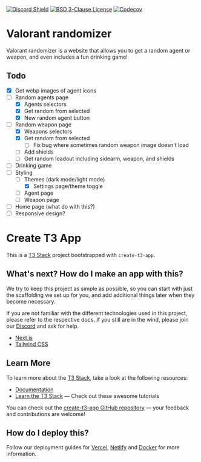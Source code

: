 [![Discord Shield](https://discordapp.com/api/guilds/452233740408717313/widget.png?style=shield)](https://discord.gg/KTgshSbEUU)
[![BSD 3-Clause License](https://img.shields.io/badge/license-BSD%203--Clause-blue.svg)](https://opensource.org/license/bsd-3-clause)
[![Codecov](https://img.shields.io/codecov/c/github/Ixirsii/valorant-randomizer?logo=codecov&style=flat)](https://codecov.io/gh/Ixirsii/valorant-randomizer)

# Valorant randomizer

Valorant randomizer is a website that allows you to get a random agent or
weapon, and even includes a fun drinking game!

## Todo

- [x] Get webp images of agent icons
- [ ] Random agents page
  - [x] Agents selectors
  - [x] Get random from selected
  - [x] New random agent button
- [ ] Random weapon page
  - [x] Weapons selectors
  - [x] Get random from selected
    - [ ] Fix bug where sometimes random weapon image doesn't load
  - [ ] Add shields
  - [ ] Get random loadout including sidearm, weapon, and shields
- [ ] Drinking game
- [ ] Styling 
  - [ ] Themes (dark mode/light mode)
    - [x] Settings page/theme toggle
  - [ ] Agent page
  - [ ] Weapon page
- [ ] Home page (what do with this?)
- [ ] Responsive design?

# Create T3 App

This is a [T3 Stack](https://create.t3.gg/) project bootstrapped with `create-t3-app`.

## What's next? How do I make an app with this?

We try to keep this project as simple as possible, so you can start with just the scaffolding we set up for you, and add additional things later when they become necessary.

If you are not familiar with the different technologies used in this project, please refer to the respective docs. If you still are in the wind, please join our [Discord](https://t3.gg/discord) and ask for help.

- [Next.js](https://nextjs.org)
- [Tailwind CSS](https://tailwindcss.com)

## Learn More

To learn more about the [T3 Stack](https://create.t3.gg/), take a look at the following resources:

- [Documentation](https://create.t3.gg/)
- [Learn the T3 Stack](https://create.t3.gg/en/faq#what-learning-resources-are-currently-available) — Check out these awesome tutorials

You can check out the [create-t3-app GitHub repository](https://github.com/t3-oss/create-t3-app) — your feedback and contributions are welcome!

## How do I deploy this?

Follow our deployment guides for [Vercel](https://create.t3.gg/en/deployment/vercel), [Netlify](https://create.t3.gg/en/deployment/netlify) and [Docker](https://create.t3.gg/en/deployment/docker) for more information.
